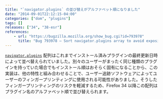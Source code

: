 ```yaml
---
title: "`navigator.plugins` の並び替えがアルファベット順になりました"
date: "2014-09-01T22:12:15-04:00"
categories: ["dom", "plugins"]
tags: []
releases: ["34", "38-esr"]
references:
    - url: "https://bugzilla.mozilla.org/show_bug.cgi?id=793978"
      title: "Bug 793978 – Sort navigator.plugins array to avoid exposing user-identifying plugin file order"
---
```

[`navigator.plugins`](https://developer.mozilla.org/docs/Web/API/navigator.plugins) 配列はこれまでインストール済みプラグインの最終更新日時によって並べ替えられていました。別々のユーザーがまったく同じ種類のプラグインを持っていた場合でもインストール順はおそらく固有になることから、この実装は、他の特性と組み合わせることで、ユーザー追跡ソフトウェアによってユーザーのフィンガープリンティングに使用される可能性がありました。そうしたフィンガープリンティングのリスクを軽減するため、Firefox 34 以降この配列はプラグイン名のアルファベット順で並び替えられます。
